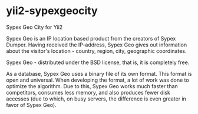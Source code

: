 # yii2-sypexgeocity
Sypex Geo City for Yii2

Sypex Geo is an IP location based product from the creators of Sypex Dumper. Having received the IP-address, Sypex Geo gives out information about the visitor's location - country, region, city, geographic coordinates.

Sypex Geo - distributed under the BSD license, that is, it is completely free.

As a database, Sypex Geo uses a binary file of its own format. This format is open and universal. When developing the format, a lot of work was done to optimize the algorithm. Due to this, Sypex Geo works much faster than competitors, consumes less memory, and also produces fewer disk accesses (due to which, on busy servers, the difference is even greater in favor of Sypex Geo).


